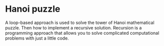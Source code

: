 # Hanoi puzzle
A loop-based approach is used to solve the tower of Hanoi mathematical puzzle. Then how to implement a recursive solution. Recursion is a programming approach that allows you to solve complicated computational problems with just a little code.